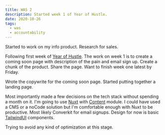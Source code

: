 ```yaml
---
title: WAS 2
description: Started week 1 of Year of Hustle. 
date: 2020-10-26
tags:
  - was
  - accountability
---
```

Started to work on my info product. Research for sales.

Following first week of [Year of Hustle](https://stackingthebricks.com/year-of-hustle/). The work on week 1 is to create a coming soon page with description of the pain and email sign up. Create a chunk of the product. Share the page. Want to finish week one latest by Friday.

Wrote the copywrite for the coming soon page. Started putting together a landing page. 

Most importantly made a few decisions on the tech stack without spending a month on it. I'm going to use [Nuxt](https://nuxtjs.org/) with [Content](https://content.nuxtjs.org/) module. I could have used a CMS or a noCode solution but I'm comfortable enough with Nuxt to be productive. Most likely Converkit for email signups. Design for now is basic [TailwindUI](https://tailwindui.com) components.

Trying to avoid any kind of optimization at this stage.